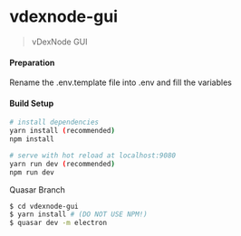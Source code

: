 # vdexnode-gui

> vDexNode GUI

#### Preparation
Rename the .env.template file into .env and fill the variables

#### Build Setup

``` bash
# install dependencies
yarn install (recommended)
npm install

# serve with hot reload at localhost:9080
yarn run dev (recommended)
npm run dev

```

Quasar Branch
```bash
$ cd vdexnode-gui
$ yarn install # (DO NOT USE NPM!)
$ quasar dev -m electron
```
